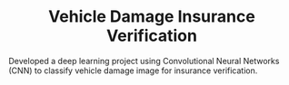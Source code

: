 <h1 align="center" id="title">Vehicle Damage Insurance Verification</h1>

<p id="description">Developed a deep learning project using Convolutional Neural Networks (CNN) to classify vehicle damage image for insurance verification.</p>
